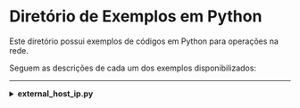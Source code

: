 # Diretório de Exemplos em Python

Este diretório possui exemplos de códigos em Python para operações na rede.

Seguem as descrições de cada um dos exemplos disponibilizados:

---

<details>
  <summary><b>external_host_ip.py</b></summary>

  Este programa foi desenvolvido para obter informações básicas de rede, como o nome do host, o IP interno (local) e o IP externo da rede. Ele utiliza a biblioteca `socket` para obter o nome do host e o IP interno, e a biblioteca `requests` para consultar o IP externo por meio do serviço `checkip.amazonaws.com` da AWS.

  **Funcionalidades:**

  - ***Obtenção do nome do host***:
    - Retorna o nome do computador na rede local.

  - ***Obtenção do IP interno***:
    - Retorna o endereço IP local do computador na rede.

  - ***Obtenção do IP externo***:
    - Consulta o IP público da rede por meio do serviço `checkip.amazonaws.com`.

  - ***Tratamento de erros***:
    - Verifica se a requisição ao serviço de IP externo foi bem-sucedida e exibe uma mensagem de erro caso contrário.

  **Como funciona:**

  O programa utiliza a função `socket.gethostname()` para obter o nome do host e `socket.gethostbyname()` para obter o IP interno. Para o IP externo, ele faz uma requisição HTTP GET ao serviço `checkip.amazonaws.com` e trata possíveis erros de conexão ou falhas na requisição.

  **Serviço da AWS utilizado: `checkip.amazonaws.com`**

  O `checkip.amazonaws.com` é um serviço simples e gratuito fornecido pela **Amazon Web Services (AWS)** que retorna o endereço IP público da rede a partir da qual a requisição é feita. Ele é amplamente utilizado por desenvolvedores para obter o IP externo de forma rápida e confiável.

  - ***Como o serviço funciona:***
    Quando você faz uma requisição HTTP GET para `https://checkip.amazonaws.com`, o serviço retorna o IP público da sua rede em formato de texto puro. Por exemplo:
    ```bash
    $ curl https://checkip.amazonaws.com
    123.45.67.89
    ```

  - ***Por que a AWS oferece esse serviço?***
    A AWS disponibiliza o `checkip.amazonaws.com` como uma utilidade pública para desenvolvedores e usuários que precisam de uma maneira fácil de obter o IP externo de uma rede. Ele é frequentemente usado em scripts, automações ou para configurar regras de firewall dinâmicas, como em grupos de segurança da AWS.

  - ***Confiabilidade:***
    Como é um serviço da AWS, ele é altamente confiável e estável. No entanto, é sempre bom ter alternativas (como `ipify.org`, `ifconfig.me`, etc.) caso o serviço esteja temporariamente indisponível.

  **Dependências:**

  Para utilizar este programa, é necessário instalar a biblioteca `requests`. Isso pode ser feito utilizando o gerenciador de pacotes `pip` com o seguinte comando:

  ```bash
    pip install requests
  ```
  Para mais informações sobre a biblioteca `requests`, consulte a [documentação oficial](https://pypi.org/project/requests/).

---

<details>
  <summary><b>network_info.py</b></summary>

  Este programa foi desenvolvido para obter informações de rede (como IP, máscara de sub-rede, gateway e servidor DHCP) e listar todos os IPs válidos na rede local. Ele é compatível com sistemas Windows, Linux e macOS.

  **Funcionalidades:**

  - ***Obtenção de informações de rede***:
    - IP local.
    - Máscara de sub-rede.
    - Gateway padrão.
    - Servidor DHCP.
    - Conversão da máscara de sub-rede para formato CIDR.

  - ***Listagem de IPs válidos***:
    - Gera uma lista de todos os IPs válidos na rede local com base no IP e na máscara de sub-rede.


  **Como funciona:**

  O programa utiliza comandos do sistema operacional (`ipconfig` no Windows e `ifconfig` no Linux/macOS) para obter as informações de rede. Em seguida, ele converte a máscara de sub-rede para o formato CIDR e calcula todos os IPs válidos na rede.
</details>

---

<details>
  <summary><b>wlan_network_scanner.py</b></summary>

  Este programa foi desenvolvido para listar todas as redes Wi-Fi disponíveis ao redor do dispositivo e exibir informações detalhadas sobre cada uma delas, como tipo de rede, método de autenticação e tipo de criptografia. Ele é compatível com sistemas Windows e Linux, utilizando comandos específicos para cada plataforma.

  **Funcionalidades:**

  - ***Listagem de Redes Wi-Fi***:
    - Identifica todas as redes Wi-Fi disponíveis ao redor do dispositivo.
    - Extrai informações como SSID (nome da rede), tipo de rede, método de autenticação e tipo de criptografia.

  - ***Compatibilidade Multiplataforma***:
    - Funciona tanto no Windows quanto no Linux, adaptando-se automaticamente ao sistema operacional em execução.

  - ***Exibição de Informações***:
    - Exibe as informações das redes Wi-Fi de forma organizada em uma tabela no terminal.

  **Como funciona:**

  O programa detecta o sistema operacional em execução e utiliza comandos específicos para listar as redes Wi-Fi:
  - No **Windows**, o comando `netsh wlan show network` é utilizado.
  - No **Linux**, o comando `nmcli -t -f SSID,SECURITY dev wifi` é utilizado.

  As informações são processadas e organizadas em um dicionário, que é exibido em formato tabular no terminal.

  **Dependências:**

  - **Windows**: Não requer dependências adicionais, pois utiliza comandos nativos do sistema.
  - **Linux**: Requer o `nmcli` (parte do NetworkManager), que geralmente já está instalado na maioria das distribuições Linux. Caso não esteja, pode ser instalado com:
    ```bash
    sudo apt-get install network-manager  # Para distribuições baseadas em Debian/Ubuntu
    sudo yum install NetworkManager       # Para distribuições baseadas em RedHat/CentOS
    ```

  **Exemplo de Saída:**

  O programa exibe uma tabela no terminal com as seguintes colunas:

  - **SSID**: Nome da rede Wi-Fi.
  - **Tipo de Rede**: Tipo de rede (por exemplo, Infraestrutura).
  - **Autenticação**: Método de autenticação utilizado pela rede (por exemplo, WPA2).
  - **Criptografia**: Tipo de criptografia utilizado pela rede (por exemplo, AES).

  ```plaintext
  SSID                           | Tipo de Rede         | Autenticação         | Criptografia
  --------------------------------------------------------------------------------------------
  MinhaRedeWiFi                  | Infraestrutura       | WPA2                 | AES
  OutraRede                      | Infraestrutura       | WPA                  | TKIP
  ```
  
